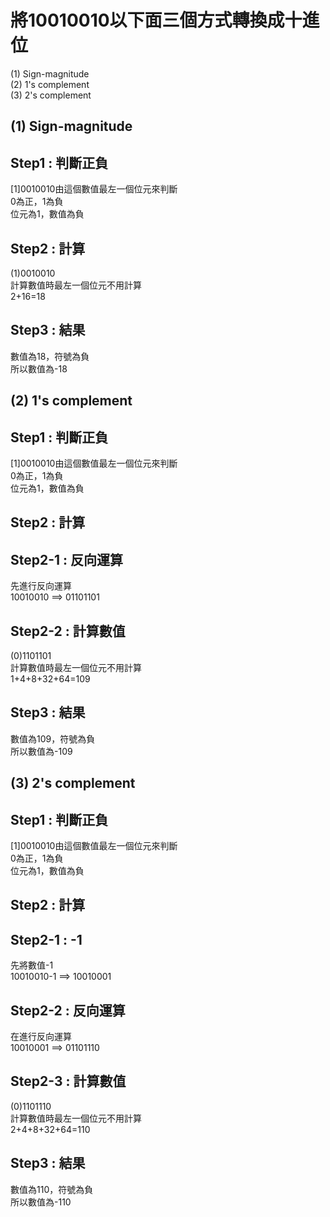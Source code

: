 # 將10010010以下面三個方式轉換成十進位    
(1) Sign-magnitude  
(2) 1's complement  
(3) 2's complement  

## (1) Sign-magnitude  
## Step1 : 判斷正負  
[1]0010010由這個數值最左一個位元來判斷  
0為正，1為負  
位元為1，數值為負  
## Step2 : 計算  
(1)0010010  
計算數值時最左一個位元不用計算  
2+16=18  
## Step3 : 結果  
數值為18，符號為負  
所以數值為-18  

## (2) 1's complement  
## Step1 : 判斷正負  
[1]0010010由這個數值最左一個位元來判斷  
0為正，1為負  
位元為1，數值為負  
## Step2 : 計算  
## Step2-1 : 反向運算  
先進行反向運算  
10010010 ==> 01101101  
## Step2-2 : 計算數值  
(0)1101101  
計算數值時最左一個位元不用計算  
1+4+8+32+64=109  
## Step3 : 結果  
數值為109，符號為負  
所以數值為-109  

## (3) 2's complement  
## Step1 : 判斷正負  
[1]0010010由這個數值最左一個位元來判斷  
0為正，1為負  
位元為1，數值為負  
## Step2 : 計算  
## Step2-1 : -1  
先將數值-1    
10010010-1 ==> 10010001  
## Step2-2 : 反向運算  
在進行反向運算  
10010001 ==> 01101110  
## Step2-3 : 計算數值  
(0)1101110  
計算數值時最左一個位元不用計算  
2+4+8+32+64=110  
## Step3 : 結果  
數值為110，符號為負  
所以數值為-110  
